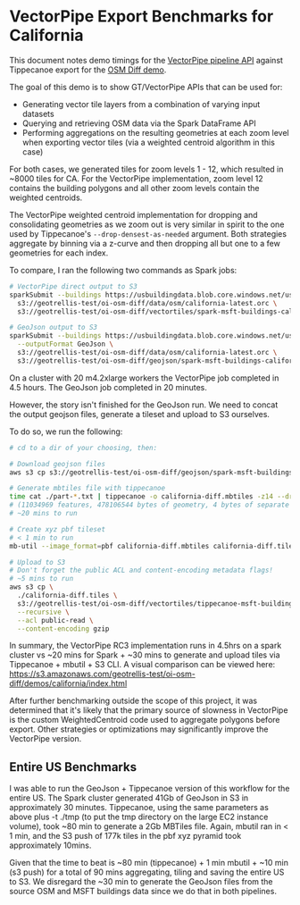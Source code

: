 # VectorPipe Export Benchmarks for California

This document notes demo timings for the [VectorPipe pipeline API](https://github.com/geotrellis/vectorpipe/blob/v1.0.0-RC3/src/main/scala/vectorpipe/vectortile/Pipeline.scala)
against Tippecanoe export for the [OSM Diff demo](https://github.com/geotrellis/geotrellis-osm-diff-demo).

The goal of this demo is to show GT/VectorPipe APIs that can be used for:

- Generating vector tile layers from a combination of varying input datasets
- Querying and retrieving OSM data via the Spark DataFrame API
- Performing aggregations on the resulting geometries at each zoom level when
  exporting vector tiles (via a weighted centroid algorithm in this case)

For both cases, we generated tiles for zoom levels 1 - 12, which resulted in ~8000 tiles for CA. For the VectorPipe implementation, zoom level 12 contains the building polygons and all other zoom levels contain the weighted centroids.

The VectorPipe weighted centroid implementation for dropping and consolidating geometries as we zoom out
is very similar in spirit to the one used by Tippecanoe's `--drop-densest-as-needed` argument. Both strategies
aggregate by binning via a z-curve and then dropping all but one to a few geometries for each index.

To compare, I ran the following two commands as Spark jobs:

```bash
# VectorPipe direct output to S3
sparkSubmit --buildings https://usbuildingdata.blob.core.windows.net/usbuildings-v1-1/California.zip \
  s3://geotrellis-test/oi-osm-diff/data/osm/california-latest.orc \
  s3://geotrellis-test/oi-osm-diff/vectortiles/spark-msft-buildings-california-v03

# GeoJson output to S3
sparkSubmit --buildings https://usbuildingdata.blob.core.windows.net/usbuildings-v1-1/California.zip \
  --outputFormat GeoJson \
  s3://geotrellis-test/oi-osm-diff/data/osm/california-latest.orc \
  s3://geotrellis-test/oi-osm-diff/geojson/spark-msft-buildings-california-v01
```

On a cluster with 20 m4.2xlarge workers the VectorPipe job completed in 4.5 hours. The GeoJson job completed in 20 minutes.

However, the story isn't finished for the GeoJson run. We need to concat the output geojson files, generate a tileset and upload to S3 ourselves.

To do so, we run the following:

```bash
# cd to a dir of your choosing, then:

# Download geojson files
aws s3 cp s3://geotrellis-test/oi-osm-diff/geojson/spark-msft-buildings-california-v01 ./ --recursive

# Generate mbtiles file with tippecanoe
time cat ./part-*.txt | tippecanoe -o california-diff.mbtiles -z14 --drop-densest-as-needed --coalesce --reorder --hilbert --force -s EPSG:3857 -P
# (11034969 features, 478106544 bytes of geometry, 4 bytes of separate metadata, 33 bytes of string pool)
# ~20 mins to run

# Create xyz pbf tileset
# < 1 min to run
mb-util --image_format=pbf california-diff.mbtiles california-diff.tiles

# Upload to S3
# Don't forget the public ACL and content-encoding metadata flags!
# ~5 mins to run
aws s3 cp \
  ./california-diff.tiles \
  s3://geotrellis-test/oi-osm-diff/vectortiles/tippecanoe-msft-buildings-california-v01/ \
  --recursive \
  --acl public-read \
  --content-encoding gzip
```

In summary, the VectorPipe RC3 implementation runs in 4.5hrs on a spark cluster vs ~20 mins for Spark + ~30 mins to generate and upload tiles via Tippecanoe + mbutil + S3 CLI. A visual comparison can be viewed here: https://s3.amazonaws.com/geotrellis-test/oi-osm-diff/demos/california/index.html

After further benchmarking outside the scope of this project, it was determined that it's likely that the primary source of slowness in VectorPipe is the custom WeightedCentroid code used to aggregate polygons before export. Other strategies or optimizations may significantly improve the VectorPipe version.

## Entire US Benchmarks

I was able to run the GeoJson + Tippecanoe version of this workflow for the entire US. The Spark cluster generated 41Gb of GeoJson in S3 in approximately 30 minutes. Tippecanoe, using the same parameters as above plus -t ./tmp (to put the tmp directory on the large EC2 instance volume), took ~80 min to generate a 2Gb MBTiles file. Again, mbutil ran in < 1 min, and the S3 push of 177k tiles in the pbf xyz pyramid took approximately 10mins.

Given that the time to beat is ~80 min (tippecanoe) + 1 min mbutil + ~10 min (s3 push) for a total of 90 mins aggregating, tiling and saving the entire US to S3. We disregard the ~30 min to generate the GeoJson files from the source OSM and MSFT buildings data since we do that in both pipelines.
